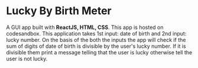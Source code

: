 # Lucky By Birth Meter

A GUI app built with <strong>ReactJS, HTML, CSS</strong>. This app is hosted on codesandbox. 
This application takes 1st input: date of birth and 2nd input: lucky number. On the basis of the both the inputs the app will check if the sum of digits of date of birth is 
divisible by the user's lucky number. If it is divisible them print a message telling that the user is lucky otherwise tell the user is not lucky.
